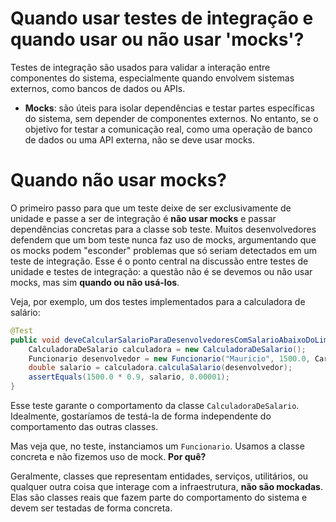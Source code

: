 # Quando usar testes de integração e quando usar ou não usar 'mocks'?

Testes de integração são usados para validar a interação entre componentes do sistema, especialmente quando envolvem sistemas externos, como bancos de dados ou APIs. 

- **Mocks**: são úteis para isolar dependências e testar partes específicas do sistema, sem depender de componentes externos. No entanto, se o objetivo for testar a comunicação real, como uma operação de banco de dados ou uma API externa, não se deve usar mocks. 

# Quando não usar mocks?

O primeiro passo para que um teste deixe de ser exclusivamente de unidade e passe a ser de integração é **não usar mocks** e passar dependências concretas para a classe sob teste. Muitos desenvolvedores defendem que um bom teste nunca faz uso de mocks, argumentando que os mocks podem "esconder" problemas que só seriam detectados em um teste de integração. Esse é o ponto central na discussão entre testes de unidade e testes de integração: a questão não é se devemos ou não usar mocks, mas sim **quando ou não usá-los**.

Veja, por exemplo, um dos testes implementados para a calculadora de salário:

```java
@Test
public void deveCalcularSalarioParaDesenvolvedoresComSalarioAbaixoDoLimite() {
    CalculadoraDeSalario calculadora = new CalculadoraDeSalario();
    Funcionario desenvolvedor = new Funcionario("Mauricio", 1500.0, Cargo.DESENVOLVEDOR);
    double salario = calculadora.calculaSalario(desenvolvedor);
    assertEquals(1500.0 * 0.9, salario, 0.00001);
}
```
Esse teste garante o comportamento da classe `CalculadoraDeSalario`. Idealmente, gostaríamos de testá-la de forma independente do comportamento das outras classes. 

Mas veja que, no teste, instanciamos um `Funcionario`. Usamos a classe concreta e não fizemos uso de mock. **Por quê?**

Geralmente, classes que representam entidades, serviços, utilitários, ou qualquer outra coisa que interage com a infraestrutura, **não são mockadas**. Elas são classes reais que fazem parte do comportamento do sistema e devem ser testadas de forma concreta.

